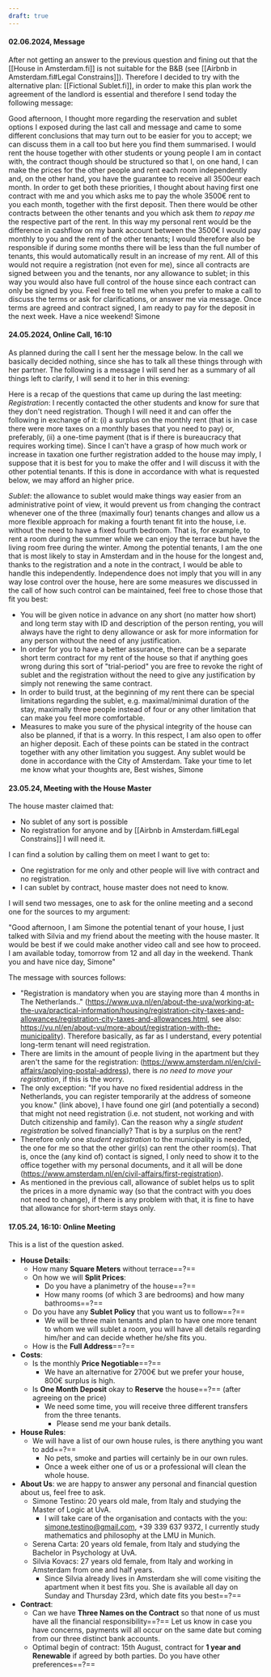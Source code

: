 ```yaml
---
draft: true
---
```

#### 02.06.2024, Message
After not getting an answer to the previous question and fining out that the [[House in Amsterdam.fi]] is not suitable for the B&B (see [[Airbnb in Amsterdam.fi#Legal Constrains]]). Therefore I decided to try with the alternative plan: [[Fictional Sublet.fi]], in order to make this plan work the agreement of the landlord is essential and therefore I send today the following message:

Good afternoon, I thought more regarding the reservation and sublet options I exposed during the last call and message and came to some different conclusions that may turn out to be easier for you to accept; we can discuss them in a call too but here you find them summarised.
I would rent the house together with other students or young people I am in contact with, the contract though should be structured so that I, on one hand, I can make the prices for the other people and rent each room independently and, on the other hand, you have the guarantee to receive all 3500eur each month. In order to get both these priorities, I thought about having first one contract with me and you which asks me to pay the whole 3500€ rent to you each month, together with the first deposit. Then there would be other contracts between the other tenants and you which ask them _to repay me_ the respective part of the rent. In this way my personal rent would be the difference in cashflow on my bank account between the 3500€ I would pay monthly to you and the rent of the other tenants; I would therefore also be responsible if during some months there will be less than the full number of tenants, this would automatically result in an increase of my rent. All of this would not require a registration (not even for me), since all contracts are signed between you and the tenants, nor any allowance to sublet; in this way you would also have full control of the house since each contract can only be signed by you.
Feel free to tell me when you prefer to make a call to discuss the terms or ask for clarifications, or answer me via message. Once terms are agreed and contract signed, I am ready to pay for the deposit in the next week. Have a nice weekend! 
Simone
#### 24.05.2024, Online Call, 16:10
As planned during the call I sent her the message below. In the call we basically decided nothing, since she has to talk all these things through with her partner. The following is a message I will send her as a summary of all things left to clarify, I will send it to her in this evening:

Here is a recap of the questions that came up during the last meeting:
_Registration_: I recently contacted the other students and know for sure that they don't need registration. Though I will need it and can offer the following in exchange of it: (i) a surplus on the monthly rent (that is in case there were more taxes on a monthly bases that you need to pay) or, preferably, (ii) a one-time payment (that is if there is bureaucracy that requires working time). Since I can't have a grasp of how much work or increase in taxation one further registration added to the house may imply, I suppose that it is best for you to make the offer and I will discuss it with the other potential tenants. If this is done in accordance with what is requested below, we may afford an higher price.

_Sublet_: the allowance to sublet would make things way easier from an administrative point of view, it would prevent us from changing the contract whenever one of the three (maximally four) tenants changes and allow us a more flexible approach for making a fourth tenant fit into the house, i.e. without the need to have a fixed fourth bedroom. That is, for example, to rent a room during the summer while we can enjoy the terrace but have the living room free during the winter. Among the potential tenants, I am the one that is most likely to stay in Amsterdam and in the house for the longest and, thanks to the registration and a note in the contract, I would be able to handle this independently. Independence does not imply that you will in any way lose control over the house, here are some measures we discussed in the call of how such control can be maintained, feel free to chose those that fit you best:
- You will be given notice in advance on any short (no matter how short) and long term stay with ID and description of the person renting, you will always have the right to deny allowance or ask for more information for any person without the need of any justification.
- In order for you to have a better assurance, there can be a separate short term contract for my rent of the house so that if anything goes wrong during this sort of "trial-period" you are free to revoke the right of sublet and the registration without the need to give any justification by simply not renewing the same contract.
- In order to build trust, at the beginning of my rent there can be special limitations regarding the sublet, e.g. maximal/minimal duration of the stay, maximally three people instead of four or any other limitation that can make you feel more comfortable.
- Measures to make you sure of the physical integrity of the house can also be planned, if that is a worry. In this respect, I am also open to offer an higher deposit.
Each of these points can be stated in the contract together with any other limitation you suggest. Any sublet would be done in accordance with the City of Amsterdam. Take your time to let me know what your thoughts are,
Best wishes,
Simone
#### 23.05.24, Meeting with the House Master
The house master claimed that:
- No sublet of any sort is possible
- No registration for anyone and by [[Airbnb in Amsterdam.fi#Legal Constrains]] I will need it.

I can find a solution by calling them on meet I want to get to:
- One registration for me only and other people will live with contract and no registration.
- I can sublet by contract, house master does not need to know.

I will send two messages, one to ask for the online meeting and a second one for the sources to my argument:

"Good afternoon, I am Simone the potential tenant of your house, I just talked with Silvia and my friend about the meeting with the house master. It would be best if we could make another video call and see how to proceed. I am available today, tomorrow from 12 and all day in the weekend. Thank you and have nice day, Simone"

The message with sources follows:
- "Registration is mandatory when you are staying more than 4 months in The Netherlands.." (https://www.uva.nl/en/about-the-uva/working-at-the-uva/practical-information/housing/registration-city-taxes-and-allowances/registration-city-taxes-and-allowances.html, see also: https://vu.nl/en/about-vu/more-about/registration-with-the-municipality). Therefore basically, as far as I understand, every potential long-term tenant will need registration.
- There are limits in the amount of people living in the apartment but they aren't the same for the registration: (https://www.amsterdam.nl/en/civil-affairs/applying-postal-address), there is _no need to move your registration_, if this is the worry.
- The only exception: "If you have no fixed residential address in the Netherlands, you can register temporarily at the address of someone you know." (link above), I have found one girl (and potentially a second) that might not need registration (i.e. not student, not working and with Dutch citizenship and family). Can the reason why a _single student registration_ be solved financially? That is by a surplus on the rent?
- Therefore only one _student registration_ to the municipality is needed, the one for me so that the other girl(s) can rent the other room(s). That is, once the (any kind of) contact is signed, I only need to show it to the office together with my personal documents, and it all will be done (https://www.amsterdam.nl/en/civil-affairs/first-registration).
- As mentioned in the previous call, allowance of sublet helps us to split the prices in a more dynamic way (so that the contract with you does not need to change), if there is any problem with that, it is fine to have that allowance for short-term stays only.
#### 17.05.24, 16:10: Online Meeting
This is a list of the question asked.
- **House Details**:
	- How many **Square Meters** without terrace==?==
	- On how we will **Split Prices**:
		- Do you have a planimetry of the house==?==
		- How many rooms (of which 3 are bedrooms) and how many bathrooms==?==
	- Do you have any **Sublet Policy** that you want us to follow==?==
		- We will be three main tenants and plan to have one more tenant to whom we will sublet a room, you will have all details regarding him/her and can decide whether he/she fits you.
	- How is the **Full Address**==?==
- **Costs**:
	- Is the monthly **Price Negotiable**==?==
		- We have an alternative for 2700€ but we prefer your house, 800€ surplus is high.
	- Is **One Month Deposit** okay to **Reserve** the house==?== (after agreeing on the price)
		- We need some time, you will receive three different transfers from the three tenants.
			- Please send me your bank details.
- **House Rules**:
	- We will have a list of our own house rules, is there anything you want to add==?==
		- No pets, smoke and parties will certainly be in our own rules.
		- Once a week either one of us or a professional will clean the whole house.
- **About Us**: we are happy to answer any personal and financial question about us, feel free to ask.
	- Simone Testino: 20 years old male, from Italy and studying the Master of Logic at UvA.
		- I will take care of the organisation and contacts with the you: simone.testino@gmail.com, +39 339 637 9372, I currently study mathematics and philosophy at the LMU in Munich.
	- Serena Carta: 20 years old female, from Italy and studying the Bachelor in Psychology at UvA.
	- Silvia Kovacs: 27 years old female, from Italy and working in Amsterdam from one and half years.
		- Since Silvia already lives in Amsterdam she will come visiting the apartment when it best fits you. She is available all day on Sunday and Thursday 23rd, which date fits you best==?==
- **Contract**:
	- Can we have **Three Names on the Contract** so that none of us must have all the financial responsibility==?== Let us know in case you have concerns, payments will all occur on the same date but coming from our three distinct bank accounts.
	- Optimal begin of contract: 15th August, contract for **1 year and Renewable** if agreed by both parties. Do you have other preferences==?==